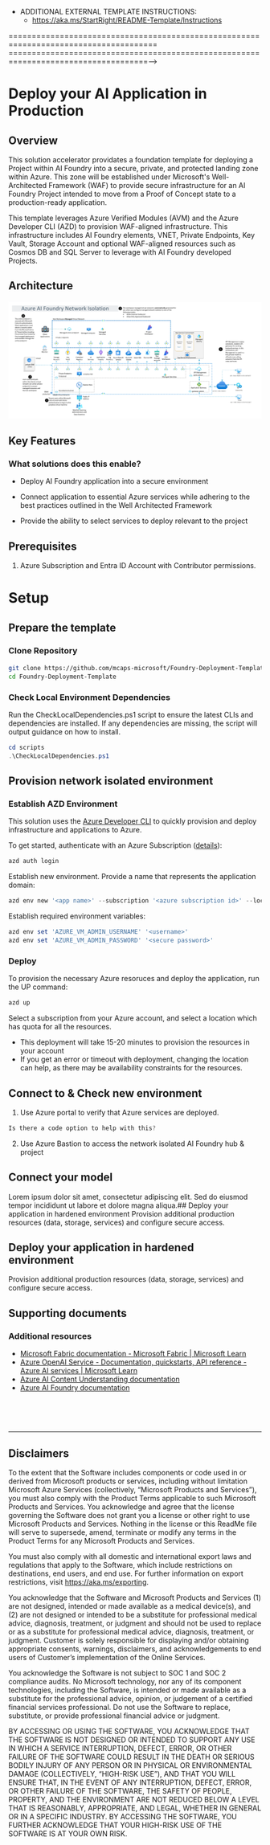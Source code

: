 



- ADDITIONAL EXTERNAL TEMPLATE INSTRUCTIONS:
  -  https://aka.ms/StartRight/README-Template/Instructions

======================================================================================
====================================================================================-->


<!---------------------[  Description  ]------------------<recommended> section below------------------>

# Deploy your AI Application in Production

## Overview

This solution accelerator providates a foundation template for deploying a Project within AI Foundry into a secure, private, and protected landing zone within Azure. This zone will be established under Microsoft's Well-Architected Framework (WAF) to provide secure infrastructure for an AI Foundry Project intended to move from a Proof of Concept state to a production-ready application.

This template leverages Azure Verified Modules (AVM) and the Azure Developer CLI (AZD) to provision WAF-aligned infrastructure. This infrastructure includes AI Foundry elements, VNET, Private Endpoints, Key Vault, Storage Account and optional WAF-aligned resources such as Cosmos DB and SQL Server to leverage with AI Foundry developed Projects.

## Architecture

![Network Isolation Infrastructure](./img/Architecture.png)

## Key Features
### What solutions does this enable? 
- Deploy AI Foundry application into a secure environment 

- Connect application to essential Azure services while adhering to the best practices outlined in the Well Architected Framework

- Provide the ability to select services to deploy relevant to the project  
  
## Prerequisites

1. Azure Subscription and Entra ID Account with Contributor permissions.

# Setup

## Prepare the template
### Clone Repository

```bash
git clone https://github.com/mcaps-microsoft/Foundry-Deployment-Template.git
cd Foundry-Deployment-Template
```

### Check Local Environment Dependencies

Run the CheckLocalDependencies.ps1 script to ensure the latest CLIs and dependencies are installed. If any dependencies are missing, the script will output guidance on how to install.

```powershell
cd scripts
.\CheckLocalDependencies.ps1
```
## Provision network isolated environment
### Establish AZD Environment

This solution uses the [Azure Developer CLI](https://learn.microsoft.com/en-us/azure/developer/azure-developer-cli/overview) to quickly provision and deploy infrastructure and applications to Azure.

To get started, authenticate with an Azure Subscription ([details](https://learn.microsoft.com/en-us/azure/developer/azure-developer-cli/reference#azd-auth-login)):

```powershell
azd auth login
```

Establish new environment. Provide a name that represents the application domain:

```powershell
azd env new '<app name>' --subscription '<azure subscription id>' --location '<azure region>'
```

Establish required environment variables:

```powershell
azd env set 'AZURE_VM_ADMIN_USERNAME' '<username>'
azd env set 'AZURE_VM_ADMIN_PASSWORD' '<secure password>'
```

### Deploy

To provision the necessary Azure resoruces and deploy the application, run the UP command:

```powershell
azd up
```
Select a subscription from your Azure account, and select a location which has quota for all the resources.

- This deployment will take 15-20 minutes to provision the resources in your account
- If you get an error or timeout with deployment, changing the location can help, as there may be availability constraints for the resources.
  
## Connect to & Check new environment
1. Use Azure portal to verify that Azure services are deployed.
```powershell
Is there a code option to help with this?
```   
2. Use Azure Bastion to access the network isolated AI Foundry hub & project
<!-- Is there a link we can add? -->

## Connect your model 
<!-- Add latest guidance in customer friendly language -->
Lorem ipsum dolor sit amet, consectetur adipiscing elit. Sed do eiusmod tempor incididunt ut labore et dolore magna aliqua.## Deploy your application in hardened environment
Provision additional production resources (data, storage, services) and configure secure access. 

## Deploy your application in hardened environment
Provision additional production resources (data, storage, services) and configure secure access. 

<h2>
Supporting documents
</h2>

### Additional resources

- [Microsoft Fabric documentation - Microsoft Fabric | Microsoft Learn](https://learn.microsoft.com/en-us/fabric/)
- [Azure OpenAI Service - Documentation, quickstarts, API reference - Azure AI services | Microsoft Learn](https://learn.microsoft.com/en-us/azure/ai-services/openai/concepts/use-your-data)
- [Azure AI Content Understanding documentation](https://learn.microsoft.com/en-us/azure/ai-services/content-understanding/)
- [Azure AI Foundry documentation](https://learn.microsoft.com/en-us/azure/ai-studio/)

<!-- </br>
Responsible AI Transparency FAQ 
</h2> 

Please refer to [Transparency FAQ](./TRANSPARENCY_FAQ.md) for responsible AI transparency details of this solution accelerator. -->

<br/>
<br/>
<br/>

---

## Disclaimers

To the extent that the Software includes components or code used in or derived from Microsoft products or services, including without limitation Microsoft Azure Services (collectively, “Microsoft Products and Services”), you must also comply with the Product Terms applicable to such Microsoft Products and Services. You acknowledge and agree that the license governing the Software does not grant you a license or other right to use Microsoft Products and Services. Nothing in the license or this ReadMe file will serve to supersede, amend, terminate or modify any terms in the Product Terms for any Microsoft Products and Services. 

You must also comply with all domestic and international export laws and regulations that apply to the Software, which include restrictions on destinations, end users, and end use. For further information on export restrictions, visit https://aka.ms/exporting. 

You acknowledge that the Software and Microsoft Products and Services (1) are not designed, intended or made available as a medical device(s), and (2) are not designed or intended to be a substitute for professional medical advice, diagnosis, treatment, or judgment and should not be used to replace or as a substitute for professional medical advice, diagnosis, treatment, or judgment. Customer is solely responsible for displaying and/or obtaining appropriate consents, warnings, disclaimers, and acknowledgements to end users of Customer’s implementation of the Online Services. 

You acknowledge the Software is not subject to SOC 1 and SOC 2 compliance audits. No Microsoft technology, nor any of its component technologies, including the Software, is intended or made available as a substitute for the professional advice, opinion, or judgement of a certified financial services professional. Do not use the Software to replace, substitute, or provide professional financial advice or judgment.  

BY ACCESSING OR USING THE SOFTWARE, YOU ACKNOWLEDGE THAT THE SOFTWARE IS NOT DESIGNED OR INTENDED TO SUPPORT ANY USE IN WHICH A SERVICE INTERRUPTION, DEFECT, ERROR, OR OTHER FAILURE OF THE SOFTWARE COULD RESULT IN THE DEATH OR SERIOUS BODILY INJURY OF ANY PERSON OR IN PHYSICAL OR ENVIRONMENTAL DAMAGE (COLLECTIVELY, “HIGH-RISK USE”), AND THAT YOU WILL ENSURE THAT, IN THE EVENT OF ANY INTERRUPTION, DEFECT, ERROR, OR OTHER FAILURE OF THE SOFTWARE, THE SAFETY OF PEOPLE, PROPERTY, AND THE ENVIRONMENT ARE NOT REDUCED BELOW A LEVEL THAT IS REASONABLY, APPROPRIATE, AND LEGAL, WHETHER IN GENERAL OR IN A SPECIFIC INDUSTRY. BY ACCESSING THE SOFTWARE, YOU FURTHER ACKNOWLEDGE THAT YOUR HIGH-RISK USE OF THE SOFTWARE IS AT YOUR OWN RISK.  
